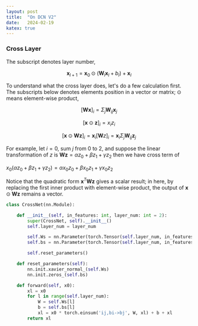 ```yaml
---
layout: post
title:  "On DCN V2"
date:   2024-02-19
katex: true
---
```


### Cross Layer

The subscript denotes layer number,

$$\boldsymbol{x}_{l+1} = \boldsymbol{x}_0 \odot (\mathbf{W}_l \boldsymbol{x}_l + b_l) + \boldsymbol{x}_l$$

To understand what the cross layer does, let's do a few calculation first. The subscripts below denotes elements position in a vector or matrix; $\odot$ means element-wise product,

$$[\mathbf{W} \boldsymbol{x}]_{i} = \Sigma_{j} \mathbf{W}_{ij} \boldsymbol{x}_j$$

$$[\boldsymbol{x} \odot \boldsymbol{z}]_{i} = x_i z_i$$

$$[\boldsymbol{x} \odot \mathbf{W} \boldsymbol{z}]_{i} = \boldsymbol{x}_i  [\mathbf{W} z]_i = \boldsymbol{x}_i  \Sigma_{j} \mathbf{W}_{ij} \boldsymbol{z}_j$$

For example, let $i=0$,  sum $j$ from $0$ to $2$, and suppose the linear transformation of $z$ is $\mathbf{W}\boldsymbol{z} = \alpha z_0 + \beta z_1 + \gamma z_2$ then we have cross term of

$x_0 (\alpha z_0 + \beta z_1 + \gamma z_2) = \alpha x_0 z_0 + \beta x_0 z_1+ \gamma x_0 z_2$

Notice that the quadratic form $\boldsymbol{x}^T\mathbf{W} \boldsymbol{z}$ gives a scalar result; in here, by replacing the first inner product with element-wise product,  the output of $\boldsymbol{x}\odot \mathbf{W} \boldsymbol{z}$ remains a vector. 

```python
class CrossNet(nn.Module):

    def __init__(self, in_features: int, layer_num: int = 2):
        super(CrossNet, self).__init__()
        self.layer_num = layer_num

        self.Ws = nn.Parameter(torch.Tensor(self.layer_num, in_features, in_features))
        self.bs = nn.Parameter(torch.Tensor(self.layer_num, in_features))

        self.reset_parameters()

    def reset_parameters(self):
        nn.init.xavier_normal_(self.Ws)
        nn.init.zeros_(self.bs)

    def forward(self, x0):
        xl = x0
        for l in range(self.layer_num):
            W = self.Ws[l]
            b = self.bs[l]
            xl = x0 * torch.einsum('ij,bi->bj', W, xl) + b + xl
        return xl
```